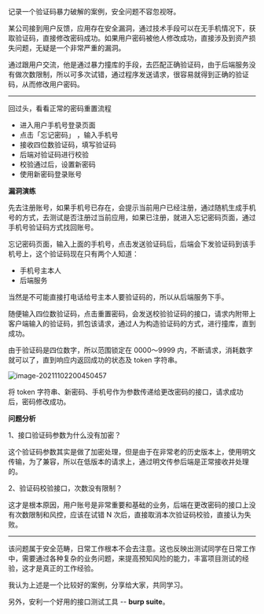 记录一个验证码暴力破解的案例，安全问题不容忽视呀。

某公司接到用户反馈，应用存在安全漏洞，通过技术手段可以在无手机情况下，获取验证码，直接修改密码成功。如果用户密码被他人修改成功，直接涉及到资产损失问题，无疑是一个非常严重的漏洞。

通过跟用户交流，他是通过暴力撞库的手段，去匹配正确验证码，由于后端服务没有做次数限制，所以可多次试错，通过程序发送请求，很容易就得到正确的验证码，从而修改用户密码。

------

回过头，看看正常的密码重置流程

- 进入用户手机号登录页面
- 点击「忘记密码」 ，输入手机号
- 接收四位数验证码，填写验证码
- 后端对验证码进行校验
- 校验通过后，设置新密码
- 使用新密码登录账号

**漏洞演练**

先去注册账号，如果手机号已存在，会提示当前用户已经注册，通过随机生成手机号的方式，去测试是否注册过当前应用，如果已注册，就进入忘记密码页面，通过手机号验证码方式找回账号。

忘记密码页面，输入上面的手机号，点击发送验证码后，后端会下发验证码到该手机号上，这个验证码现在只有两个人知道：

- 手机号主本人
- 后端服务

当然是不可能直接打电话给号主本人要验证码的，所以从后端服务下手。

随便输入四位数验证码，点击重置密码，会发送校验验证码的接口，请求内附带上客户端输入的验证码，抓包该请求，通过人为构造验证码的方式，进行撞库，直到成功。

由于验证码是四位数字，所以范围锁定在 0000～9999 内，不断请求，消耗数字就可以了，直到响应内返回成功的状态及 token 字符串。

![image-20211102200450457](https://gitee.com/abeelan/image-hosting-service/raw/master/img/image-20211102200450457.png)



将 token 字符串、新密码、手机号作为参数传递给更改密码的接口，请求成功后，密码修改成功。

**问题分析**

1、接口验证码参数为什么没有加密？

这个验证码参数其实是做了加密处理，但是由于在非常老的历史版本上，使用明文传输，为了兼容，所以在低版本的请求上，通过明文传参后端是正常接收并处理的。

2、验证码校验接口，次数没有限制？

这才是根本原因，用户账号是非常重要和基础的业务，后端在更改密码的接口上没有次数限制和风控，应该在试错 N 次后，直接取消本次验证码校验，直接认为失败。

------

该问题属于安全范畴，日常工作根本不会去注意。这也反映出测试同学在日常工作中，需要通过各种复杂的业务问题，来提高预知风险的能力，丰富项目测试的经验，这才是真正的工作经验。

我认为上述是一个比较好的案例，分享给大家，共同学习。

另外，安利一个好用的接口测试工具 -- **burp suite**。

